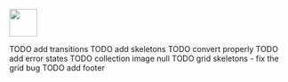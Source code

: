 <img src="https://i.imgur.com/9Rz7UDq.gif" width="50" height="50">

<!-- TODO process videos -->
TODO add transitions
TODO add skeletons
TODO convert properly
TODO add error states
TODO collection image null
TODO grid skeletons - fix the grid bug
TODO add footer